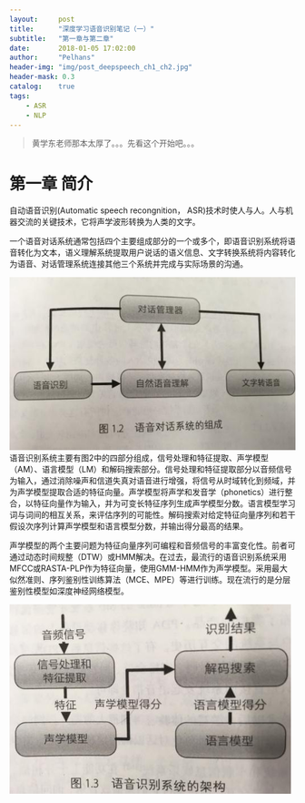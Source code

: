 ```yaml
---
layout:     post
title:      "深度学习语音识别笔记（一）" 
subtitle:   "第一章与第二章"
date:       2018-01-05 17:02:00
author:     "Pelhans"
header-img: "img/post_deepspeech_ch1_ch2.jpg"
header-mask: 0.3 
catalog:    true
tags:
    - ASR
    - NLP
---
```



> 黄学东老师那本太厚了。。。先看这个开始吧。。。

# 第一章 简介

自动语音识别(Automatic speech recongnition， ASR)技术时使人与人。人与机器交流的关键技术，它将声学波形转换为人类的文字。

一个语音对话系统通常包括四个主要组成部分的一个或多个，即语音识别系统将语音转化为文本，语义理解系统提取用户说话的语义信息、文字转换系统将内容转化为语音、对话管理系统连接其他三个系统并完成与实际场景的沟通。

![](/img/in-post/deepspeech_ch1_ch2/deepspeech_ch1_ch2_2.jpg)
语音识别系统主要有图2中的四部分组成，信号处理和特征提取、声学模型（AM）、语言模型（LM）和解码搜索部分。信号处理和特征提取部分以音频信号为输入，通过消除噪声和信道失真对语音进行增强，将信号从时域转化到频域，并为声学模型提取合适的特征向量。声学模型将声学和发音学（phonetics）进行整合，以特征向量作为输入，并为可变长特征序列生成声学模型分数。语言模型学习词与词间的相互关系，来评估序列的可能性。解码搜索对给定特征向量序列和若干假设次序列计算声学模型和语言模型分数，并输出得分最高的结果。

声学模型的两个主要问题为特征向量序列可编程和音频信号的丰富变化性。前者可通过动态时间规整（DTW）或HMM解决。在过去，最流行的语音识别系统采用MFCC或RASTA-PLP作为特征向量，使用GMM-HMM作为声学模型。采用最大似然准则、序列鉴别性训练算法（MCE、MPE）等进行训练。现在流行的是分层鉴别性模型如深度神经网络模型。

![](/img/in-post/deepspeech_ch1_ch2/deepspeech_ch1_ch2_1.jpg)
